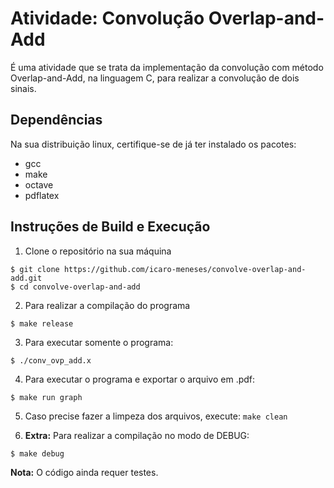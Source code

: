# Atividade: Convolução Overlap-and-Add

É uma atividade que se trata da implementação da convolução com método Overlap-and-Add, na linguagem C, para realizar a 
convolução de dois sinais.

## Dependências

Na sua distribuição linux, certifique-se de já ter instalado os pacotes:

- gcc
- make
- octave
- pdflatex

## Instruções de Build e Execução

1. Clone o repositório na sua máquina

```
$ git clone https://github.com/icaro-meneses/convolve-overlap-and-add.git
$ cd convolve-overlap-and-add
```

2. Para realizar a compilação do programa

```
$ make release
```

3. Para executar somente o programa:

```
$ ./conv_ovp_add.x
```

4. Para executar o programa e exportar o arquivo em .pdf:

```
$ make run graph
```

5. Caso precise fazer a limpeza dos arquivos, execute: `make clean`

6. **Extra:** Para realizar a compilação no modo de DEBUG:
```
$ make debug
```

**Nota:** O código ainda requer testes.


